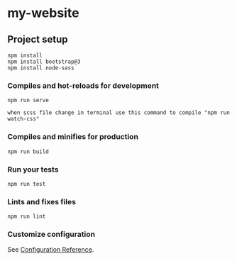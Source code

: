# my-website




## Project setup
```
npm install
npm install bootstrap@3
npm install node-sass
```

### Compiles and hot-reloads for development
```
npm run serve

when scss file change in terminal use this command to compile "npm run watch-css"
```

### Compiles and minifies for production
```
npm run build
```

### Run your tests
```
npm run test
```

### Lints and fixes files
```
npm run lint
```

### Customize configuration
See [Configuration Reference](https://cli.vuejs.org/config/).
